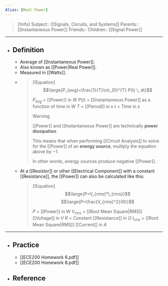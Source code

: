 ```yaml
---
Alias: [Real Power]
---
```

> [!Info]
> Subject:: [[Signals, Circuits, and Systems]]
> Parents:: [[Instantaneous Power]]
> Friends:: 
> Children:: [[Signal Power]]
---
- ## Definition
	- Average of [[Instantaneous Power]].
	- Also known as [[Power|Real Power]].
	- Measured in [[Watts]].
	- > [!Equation]
	  > $$\large{P_{avg}=\frac{1}{T}\int_{0}^{T} P(t) \, dt}$$
	  > 
	  > $P_{avg}$ = [[Power]] in $W$
	  > $P(t)$ = [[Instantaneous Power]] as a function of time in $W$
	  > $T$ = [[Period]] in $s$
	  > $t$ = Time in $s$
	  > 
	  > > [!Warning]
	  > > [[Power]] and [[Instantaneous Power]] are technically **power dissipation**. 
	  > > 
	  > > This means that when performing [[Circuit Analysis]] to solve for the [[Power]] of an **energy source**, multiply the equation above by $-1$.
	  > > 
	  > > In other words, energy sources produce negative [[Power]].
	- At a [[Resistor]] or other [[Electrical Component]] with a constant [[Resistance]], the [[Power]] can also be calculated like this:
	  > [!Equation]
	  > $$\large{P=V_{rms}*I_{rms}}$$
	  > $$\large{P=\frac{V_{rms}^2}{R}}$$
	  > 
	  > $P$ = [[Power]] in $W$
	  > $V_{rms}$ = [[Root Mean Square|RMS]] [[Voltage]] in $V$
	  > $R$ = Constant [[Resistance]] in $\Omega$
	  > $I_{rms}$ = [[Root Mean Square|RMS]] [[Current]] in $A$
---
- ## Practice
	- [[ECE200 Homework 6.pdf]]
	- [[ECE200 Homework 8.pdf]]
- ## Reference